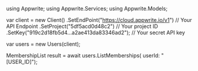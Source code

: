using Appwrite;
using Appwrite.Services;
using Appwrite.Models;

var client = new Client()
    .SetEndPoint("https://cloud.appwrite.io/v1") // Your API Endpoint
    .SetProject("5df5acd0d48c2") // Your project ID
    .SetKey("919c2d18fb5d4...a2ae413da83346ad2"); // Your secret API key

var users = new Users(client);

MembershipList result = await users.ListMemberships(
    userId: "[USER_ID]");